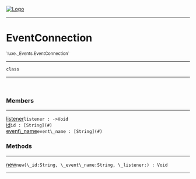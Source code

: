 
[![Logo](../../../images/logo.png)](../../../api/index.html)

---



<h1>EventConnection</h1>
<small>`luxe._Events.EventConnection`</small>



---

`class`

---

&nbsp;
&nbsp;



<h3>Members</h3> <hr/><span class="member apipage">
                <a name="listener"><a class="lift" href="#listener">listener</a></a><code class="signature apipage">listener : -&gt;Void</code><br/></span>
            <span class="small_desc_flat"></span><span class="member apipage">
                <a name="id"><a class="lift" href="#id">id</a></a><code class="signature apipage">id : [String](#)</code><br/></span>
            <span class="small_desc_flat"></span><span class="member apipage">
                <a name="event_name"><a class="lift" href="#event_name">event\_name</a></a><code class="signature apipage">event\_name : [String](#)</code><br/></span>
            <span class="small_desc_flat"></span>





<h3>Methods</h3> <hr/><span class="method apipage">
            <a name="new"><a class="lift" href="#new">new</a></a><code class="signature apipage">new(\_id:String<span></span>, \_event\_name:String<span></span>, \_listener:<span></span>) : Void</code><br/><span class="small_desc_flat"></span>
        </span>
    





---

&nbsp;
&nbsp;
&nbsp;
&nbsp;